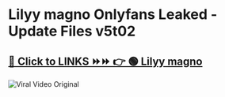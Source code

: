 
 # Lilyy magno Onlyfans Leaked - Update Files v5t02

## <h2><a href="https://clipsfans.com/Lilyy_magno&ref=git">🔗 Click to LINKS ⏩⏩ 👉 🟢 Lilyy magno </a></h2>

<a href="https://clipsfans.com/Lilyy_magno&ref=git" rel="nofollow" data-target="animated-image.originalLink"><img src="https://i.ibb.co.com/xMMVF88/686577567.gif" alt="Viral Video Original" style="max-width: 100%; display: inline-block;" data-target="animated-image.originalImage"></a>

